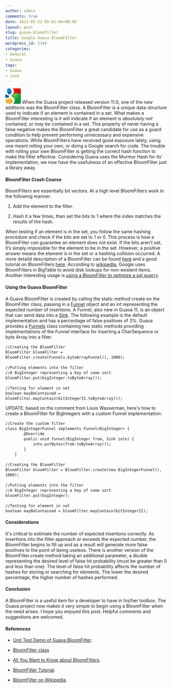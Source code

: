 ```yaml
---
author: admin
comments: true
date: 2012-03-22 05:01:04+00:00
layout: post
slug: guava-bloomfilter
title: Google Guava BloomFIlter
wordpress_id: 2144
categories:
- General
- Guava
tags:
- Guava
- java
---
```


<img class="left" src="../assets/images/google-guava.gif" /> When the Guava project released version 11.0, one of the new additions was the BloomFilter class.  A BloomFilter is a unique data-structure used to indicate if an element is contained in a set.  What makes a BloomFilter interesting is it will indicate if an element is _absolutely not_ contained, or _may be_ contained in a set. This property of never having a false negative makes the BloomFilter a great candidate for use as a guard condition to help prevent performing unnecessary and expensive operations.  While BloomFilters have received good exposure lately, using one meant rolling your own, or doing a Google search for code. The trouble with rolling your own BloomFilter is getting the correct hash function to make the filter effective.  Considering Guava uses the Murmur Hash for its' implementation, we now have the usefulness of an effective BloomFilter just a library away.
<!--more-->

#### BloomFilter Crash Course


BloomFilters are essentially bit vectors.  At a high level BloomFilters work in the following manner: 




  1. Add the element to the filter.


  2. Hash it a few times, than set the bits to 1 where the index matches the results of the hash.

 
When testing if an element is in the set, you follow the same hashing procedure and check if the bits are set to 1 or 0. This process is how a BloomFilter can guarantee an element does not exist. If the bits aren't set, it’s simply impossible for the element to be in the set.  However, a positive answer means the element is in the set or a hashing collision occurred.  A more detaild description of a BloomFilter can be found [here](http://spyced.blogspot.com/2009/01/all-you-ever-wanted-to-know-about.html) and a good tutorial on BloomFilters [here](http://llimllib.github.com/bloomfilter-tutorial/). According to [wikipedia](http://en.wikipedia.org/wiki/Bloom_filter), Google uses BloomFilters in BigTable to avoid disk lookups for non-existent items.  Another interesting usage is [using a BloomFilter to optimize a sql querry](http://asemanfar.com/Using-a-bloom-filter-to-optimize-a-SQL-query).



#### Using the Guava BloomFilter


A Guava BloomFilter is created by calling the static method create on the BloomFilter class, 
passing in a [Funnel](http://docs.guava-libraries.googlecode.com/git-history/v11.0.2/javadoc/com/google/common/hash/Funnel.html) object and an int representing the expected number of insertions. A Funnel, also new in Guava 11, is an object that can send data into a [Sink](http://docs.guava-libraries.googlecode.com/git-history/v11.0.2/javadoc/com/google/common/hash/Sink.html).  The following example is the default implementation and has a percentage of false positives of 3%. Guava provides a [Funnels](http://docs.guava-libraries.googlecode.com/git-history/v11.0.2/javadoc/com/google/common/hash/Funnels.html) class containing two static methods providing implementations of the Funnel interface for inserting a CharSequence or byte Array into a filter.

    
    
    //Creating the BloomFilter
    BloomFilter bloomFilter = BloomFilter.create(Funnels.byteArrayFunnel(), 1000);
    
    //Putting elements into the filter
    //A BigInteger representing a key of some sort
    bloomFilter.put(bigInteger.toByteArray());
    
    //Testing for element in set
    boolean mayBeContained = bloomFilter.mayContain(bitIntegerII.toByteArray());
    
    


UPDATE: based on the comment from Louis Wasserman, here's how to create a BloomFilter for BigIntegers with a custom Funnel implementation:

    
    
    //Create the custom filter
    class BigIntegerFunnel implements Funnel<BigInteger> {
            @Override
            public void funnel(BigInteger from, Sink into) {
                into.putBytes(from.toByteArray());
            }
        }
    
    //Creating the BloomFilter
    BloomFilter bloomFilter = BloomFilter.create(new BigIntegerFunnel(), 1000);
    
    //Putting elements into the filter
    //A BigInteger representing a key of some sort
    bloomFilter.put(bigInteger);
    
    //Testing for element in set
    boolean mayBeContained = bloomFilter.mayContain(bitIntegerII);
    




#### Considerations


It's critical to estimate the number of expected insertions correctly. As insertions into the filter approach or exceeds the expected number, the BloomFilter begins to fill up and as a result will generate more false positives to the point of being useless.  There is another version of the BloomFilter.create method taking an additional parameter, a double representing the desired level of false hit probability (must be greater than 0 and less than one). The level of false hit probability affects the number of hashes for storing or searching for elements.  The lower the desired percentage, the higher number of hashes performed.


#### Conclusion


A BloomFilter is a useful item for a developer to have in his/her toolbox.  The Guava project now makes it very simple to begin using a BloomFilter when the need arises.  I hope you enjoyed this post.  Helpful comments and suggestions are welcomed.



#### References






  * [Unit Test Demo of Guava BloomFilter](https://github.com/bbejeck/guava-blog/blob/master/src/test/java/bbejeck/guava/hash/BloomFilterTest.java).


  * [BloomFilter class](http://docs.guava-libraries.googlecode.com/git-history/v11.0.2/javadoc/com/google/common/hash/BloomFilter.html)


  * [All You Want to Know about BloomFilters](http://spyced.blogspot.com/2009/01/all-you-ever-wanted-to-know-about.html).


  * [BloomFilter Tutorial](http://llimllib.github.com/bloomfilter-tutorial/).


  * [BloomFilter on Wikipedia](http://en.wikipedia.org/wiki/Bloom_filter).


